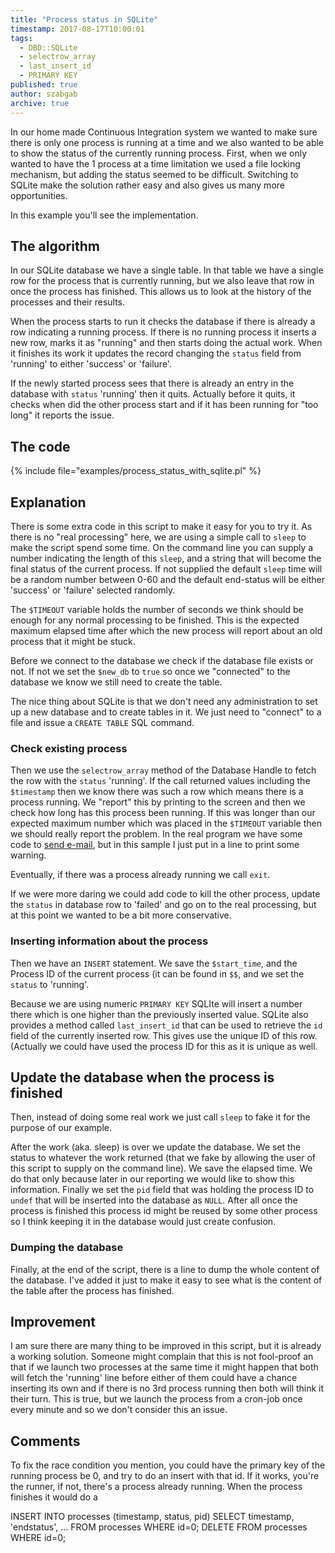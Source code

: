 ```yaml
---
title: "Process status in SQLite"
timestamp: 2017-08-17T10:00:01
tags:
  - DBD::SQLite
  - selectrow_array
  - last_insert_id
  - PRIMARY KEY
published: true
author: szabgab
archive: true
---
```



In our home made Continuous Integration system we wanted to make sure there is only one process is running at a time and we also wanted
to be able to show the status of the currently running process. First, when we only wanted to have the 1 process at a time limitation
we used a file locking mechanism, but adding the status seemed to be difficult. Switching to SQLite make the solution rather
easy and also gives us many more opportunities.

In this example you'll see the implementation.


## The algorithm

In our SQLite database we have a single table. In that table we have a single row for the process that is currently running,
but we also leave that row in once the process has finished. This allows us to look at the history of the processes and their
results.

When the process starts to run it checks the database if there is already a row indicating a running process.
If there is no running process it inserts a new row, marks it as "running" and then starts doing the actual work.
When it finishes its work it updates the record changing the `status` field from 'running' to either 'success' or 'failure'.

If the newly started process sees that there is already an entry in the database with `status` 'running' then it quits.
Actually before it quits, it checks when did the other process start and if it has been running for "too long" it reports the issue.

## The code

{% include file="examples/process_status_with_sqlite.pl" %}

## Explanation

There is some extra code in this script to make it easy for you to try it.
As there is no "real processing" here, we are using a simple call to `sleep` to make the script spend some time.
On the command line you can supply a number indicating the length of this `sleep`, and a string that will become
the final status of the current process.
If not supplied the default `sleep` time will be a random number between 0-60 and the default end-status will
be either 'success' or 'failure' selected randomly.

The `$TIMEOUT` variable holds the number of seconds we think should be enough for any normal processing to be finished.
This is the expected maximum elapsed time after which the new process will report about an old process that it might be stuck.

Before we connect to the database we check if the database file exists or not. If not we set the `$new_db` to `true`
so once we "connected" to the database we know we still need to create the table.

The nice thing about SQLite is that we don't need any administration to set up a new database and to create tables in it.
We just need to "connect" to a file and issue a `CREATE TABLE` SQL command.

### Check existing process

Then we use the `selectrow_array` method of the Database Handle to fetch the row with the `status` 'running'.
If the call returned values including the `$timestamp` then we know there was such a row which means there is 
a process running. We "report" this by printing to the screen and then we check how long has this process been running.
If this was longer than our expected maximum number which was placed in the `$TIMEOUT` variable then we should really
report the problem. In the real program we have some code to [send e-mail](/sending-html-email-using-email-stuffer),
but in this sample I just put in a line to print some warning.

Eventually, if there was a process already running we call `exit`.

If we were more daring we could add code to kill the other process, update the `status` in database row to 'failed' and
go on to the real processing, but at this point we wanted to be a bit more conservative.

### Inserting information about the process

Then we have an `INSERT` statement. We save the `$start_time`, and the Process ID of the current process
(it can be found in `$$`, and we set the `status` to 'running'.

Because we are using numeric `PRIMARY KEY` SQLIte will insert a number there which is one higher than the previously inserted value.
SQLite also provides a method called `last_insert_id` that can be used to retrieve the `id` field of the currently inserted row.
This gives use the unique ID of this row. (Actually we could have used the process ID for this as it is unique as well.

## Update the database when the process is finished

Then, instead of doing some real work we just call `sleep` to fake it for the purpose of our example.

After the work (aka. sleep) is over we update the database. We set the status to whatever the work returned (that we fake by allowing
the user of this script to supply on the command line). We save the elapsed time. We do that only because later in our reporting
we would like to show this information. Finally we set the `pid` field that was holding the process ID to `undef` that
will be inserted into the database as `NULL`. After all once the process is finished this process id might be reused by
some other process so I think keeping it in the database would just create confusion.

### Dumping the database

Finally, at the end of the script, there is a line to dump the whole content of the database. I've added it just to make
it easy to see what is the content of the table after the process has finished.

## Improvement

I am sure there are many thing to be improved in this script, but it is already a working solution. Someone might complain that
this is not fool-proof an that if we launch two processes at the same time it might happen that both will fetch the 'running' line
before either of them could have a chance inserting its own and if there is no 3rd process running then both will think it their turn.
This is true, but we launch the process from a cron-job once every minute and so we don't consider this an issue.

## Comments

To fix the race condition you mention, you could have the primary key of the running process be 0, and try to do an insert with that id. If it works, you're the runner, if not, there's a process already running. When the process finishes it would do a

INSERT INTO processes (timestamp, status, pid)
    SELECT timestamp, 'endstatus', ...
    FROM processes WHERE id=0;
DELETE FROM processes WHERE id=0;

